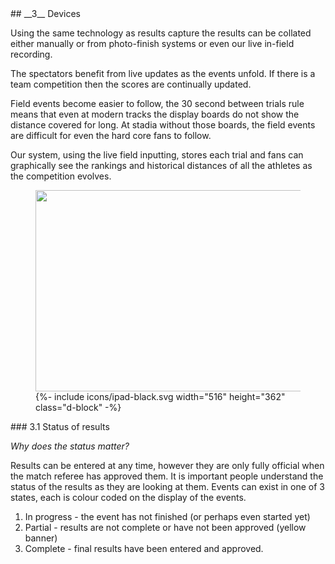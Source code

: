 <div class="mb-5" markdown="1" data-aos="fade-up">
## __3__ Devices

Using the same technology as results capture the results can be collated either manually or from photo-finish systems or even our live in-field recording.

The spectators benefit from live updates as the events unfold. If there is a team competition then the scores are continually updated. 

Field events become easier to follow, the 30 second between trials rule means that even at modern tracks the display boards do not show the distance covered for long. At stadia without those boards, the field events are difficult for even the hard core fans to follow.

Our system, using the live field inputting, stores each trial and fans can graphically see the rankings and historical distances of all the athletes as the competition evolves.
</div>

<div class="side-image tablet-shadow" data-aos="fade-up">
	<figure class="tablet-demo">
		<img src="http://via.placeholder.com/516x362" class="screen" width="430" height="322">
		{%- include icons/ipad-black.svg width="516" height="362" class="d-block" -%}
	</figure>
</div>

<div markdown="1" data-aos="fade-up">
### 3.1 Status of results

_Why does the status matter?_ 

Results can be entered at any time, however they are only fully official when the match referee has approved them. It is important people understand the status of the results as they are looking at them. Events can exist in one of 3 states, each is colour coded on the display of the events.

1. In progress - the event has not finished (or perhaps even started yet)
2. Partial - results are not complete or have not been approved (yellow banner)
3. Complete - final results have been entered and approved.
</div>